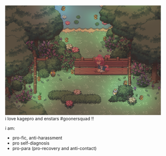 ![](https://github.com/shotalover/shotalover/blob/e2161b9eb3a08648dd2c5df1b485dfa9bd198c8a/meeee.png)
i love kagepro and enstars #goonersquad !!

i am:
- pro-fic, anti-harassment
- pro self-diagnosis
- pro-para (pro-recovery and anti-contact)
